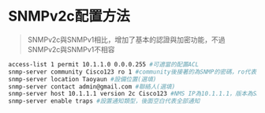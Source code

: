 # SNMPv2c配置方法 #

>SNMPv2c與SNMPv1相比，增加了基本的認證與加密功能，不過SNMPv2c與SNMPv1不相容

```bash
access-list 1 permit 10.1.1.0 0.0.0.255 #可適當的配置ACL
snmp-server community Cisco123 ro 1 #community後接著的為SNMP的密碼，ro代表唯獨(Read Only),rw代表可讀可寫，1為允許ACL 1進行存取
snmp-server location Taoyaun #設備位置(選填)
snmp-server contact admin@gmail.com #聯絡人(選填)
snmp-server host 10.1.1.1 version 2c Cisco123 #NMS IP為10.1.1.1，版本為SNMPv2c，密碼為Cisco123
snmp-server enable traps #設置通知類型，後面空白代表全部通知
```